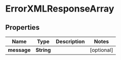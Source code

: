 

# ErrorXMLResponseArray


## Properties

| Name | Type | Description | Notes |
|------------ | ------------- | ------------- | -------------|
|**message** | **String** |  |  [optional] |



